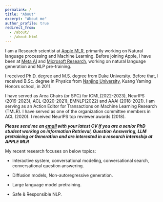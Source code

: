 ```yaml
---
permalink: /
title: "About"
excerpt: "About me"
author_profile: true
redirect_from: 
  - /about/
  - /about.html
---
```


I am a Research scientist at [Apple MLR](https://machinelearning.apple.com), primarily working on Natural language processing and Machine Learning. Before joining Apple, I have been at [Meta AI](https://ai.facebook.com/research/NLP/) and  [Microsoft Research](https://www.microsoft.com/en-us/research/group/natural-language-processing/), working on natural language generation and NLP pre-training. 

I received Ph.D. degree and M.S. degree from [Duke University](https://gradschool.duke.edu). Before that, I received B.Sc. degree in Physics from [Nanjing University](http://dii.nju.edu.cn/kuangym/?lang=en), Kuang Yaming Honors school, in 2011.

I have served as Area Chairs (or SPC) for ICML(2022-2023), NeurIPS (2019-2023), ACL (2020-2021), EMNLP(2022) and AAAI (2018-2021). I am serving as an Action Editor for Transactions on Machine Learning Research (TMLR).
I have served as one of the organization committee members in ACL (2020). I received NeurIPS top reviewer awards (2018). 

***Please send me an [email](mailto:yizzhang@apple.com) with your latest CV if you are a senior PhD student working on Information Retrieval, Question Answering, LLM pretraining or Generation and are interested in a research internship at APPLE MLR***

My recent research focuses on below topics:

- Interactive system, conversational modeling, conversational search, conversational question answering. 

- Diffusion models, Non-autoregressive generation.

- Large language model pretraining. 

- Safe & Responsible NLP. 






